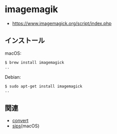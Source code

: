 # imagemagik

- https://www.imagemagick.org/script/index.php

## インストール

macOS:

~~~bash
$ brew install imagemagick
..
~~~

Debian:

~~~bash
$ sudo apt-get install imagemagick
..
~~~

## 関連

- [convert](convert.md)
- [sips](sips.md)(macOS)